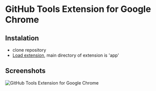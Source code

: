 # GitHub Tools Extension for Google Chrome

## Instalation
 * clone repository
 * [Load extension](http://developer.chrome.com/extensions/getstarted.html#unpacked), main directory of extension is 'app'

## Screenshots
![GitHub Tools Extension for Google Chrome](https://skolajs.cz/ext/3.png "GitHub Tools Extension for Google Chrome")
